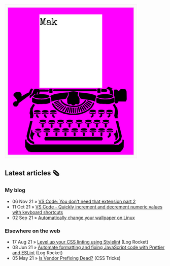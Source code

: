 ![quote](img/quote.gif)

## Latest articles 🗞️

### My blog

<!-- BLOG:START -->
 - 06 Nov 21 » [VS Code: You don&#39;t need that extension part 2](https://roboleary.net/2021/11/06/vscode-you-dont-need-that-extension2.html)
 - 11 Oct 21 » [VS Code - Quickly increment and decrement numeric values with keyboard shortcuts](https://roboleary.net/2021/10/11/vscode-increment-decrement-numeric-values-keyboard-shorcuts.html)
 - 02 Sep 21 » [Automatically change your wallpaper on Linux](https://roboleary.net/2021/09/02/linux-change-wallpaper.html)<!-- BLOG:END -->

### Elsewhere on the web

 - 17 Aug 21 » [Level up your CSS linting using Stylelint](https://blog.logrocket.com/using-stylelint-improve-lint-css-scss-sass/) (Log Rocket)
 - 08 Jun 21 » [Automate formatting and fixing JavaScript code with Prettier and ESLint](https://blog.logrocket.com/automate-formatting-and-fixing-javascript-code-with-prettier-and-eslint/) (Log Rocket)
 - 05 May 21 » [Is Vendor Prefixing Dead?](https://css-tricks.com/is-vendor-prefixing-dead/) (CSS Tricks)
